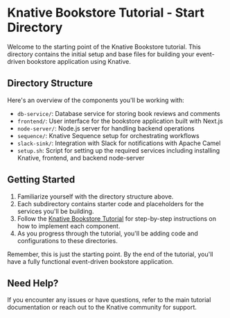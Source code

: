 # Knative Bookstore Tutorial - Start Directory

Welcome to the starting point of the Knative Bookstore tutorial. This directory contains the initial setup and base files for building your event-driven bookstore application using Knative.

## Directory Structure

Here's an overview of the components you'll be working with:

- `db-service/`: Database service for storing book reviews and comments
- `frontend/`: User interface for the bookstore application built with Next.js
- `node-server/`: Node.js server for handling backend operations
- `sequence/`: Knative Sequence setup for orchestrating workflows
- `slack-sink/`: Integration with Slack for notifications with Apache Camel
- `setup.sh`: Script for setting up the required services including installing Knative, frontend, and backend node-server
## Getting Started

1. Familiarize yourself with the directory structure above.
2. Each subdirectory contains starter code and placeholders for the services you'll be building.
3. Follow the [Knative Bookstore Tutorial](https://knative.dev/bookstore/page-0/welcome-knative-bookstore-tutorial/) for step-by-step instructions on how to implement each component.
4. As you progress through the tutorial, you'll be adding code and configurations to these directories.

Remember, this is just the starting point. By the end of the tutorial, you'll have a fully functional event-driven bookstore application.

## Need Help?

If you encounter any issues or have questions, refer to the main tutorial documentation or reach out to the Knative community for support.